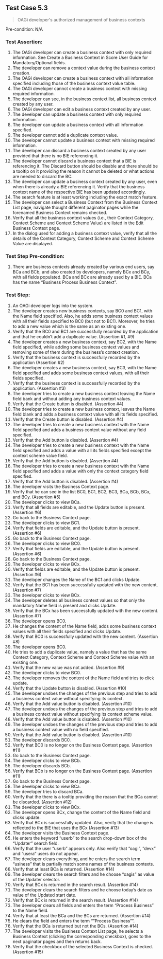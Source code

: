 ## Test Case 5.3

> OAGi developer's authorized management of business contexts

Pre-condition: N/A



### Test Assertion:

1. The OAGi developer can create a business context with only required information. See Create a Business Context in Score User Guide for Mandatory/Optional fields.
2. The developer can remove a context value during the business context creation.
3. The OAGi developer can create a business context with all information specified including those of the business context value table.
4. The OAGi developer cannot create a business context with missing required information.
5. The developer can see, in the business context list, all business context created by any user.
6. The OAGi developer can edit a business context created by any user.
7. The developer can update a business context with only required information.
8. The developer can update a business context with all information specified.
9. The developer cannot add a duplicate context value.
10. The developer cannot update a business context with missing required information.
11. The developer can discard a business context created by any user provided that there is no BIE referencing it.
12. The developer cannot discard a business context that a BIE is referencing it. The Discard button should be disable and there should be a tooltip on it providing the reason it cannot be deleted or what actions are needed to discard the BC.
13. The developer can update a business context created by any user, even when there is already a BIE referencing it. Verify that the business context name of the respective BIE has been updated accordingly.
14. The search feature is at least working including the exact match feature.
15. The developer can select a Business Context from the Business Context List page, navigate thought different paginator pages while the forenamed Business Context remains checked.
16. Verify that all the business context values (i.e., their Context Category, Context Scheme and Context Scheme Value) are listed in the Edit Business Context page.
17. In the dialog used for adding a business context value, verify that all the details of the Context Category, Context Scheme and Context Scheme Value are displayed.

### Test Step Pre-condition:

1. There are business contexts already created by various end users, say BCa and BCb, and also created by developers, namely BCx and BCy, with all fields populated. BCa and BCx are already used by a BIE. BCa has the name “Business Process Business Context”.

### Test Step:

1. An OAGi developer logs into the system.
2. The developer creates new business contexts, say BC0 and BC1, with the Name field specified. Also, he adds some business context values with all their fields specified to BC0 (but not to BC1). Moreover, he tries to add a new value which is the same as an existing one.
3. Verify that the BC0 and BC1 are successfully recorded by the application and that he couldn’t add a duplicate value. (Assertion #1, #9)
4. The developer creates a new business context, say BC2, with the Name field specified, while adding some business context values and removing some of them during the business’s context creation.
5. Verify that the business context is successfully recorded by the application (Assertion #2)
6. The developer creates a new business context, say BC3, with the Name field specified and adds some business context values, with all their fields specified.
7. Verify that the business context is successfully recorded by the application. (Assertion #3)
8. The developer tries to create a new business context leaving the Name field bank and without adding any business context values.
9. Verify that the Create button is disabled. (Assertion #4)
10. The developer tries to create a new business context, leaves the Name field blank and adds a business context value with all its fields specified.
11. Verify that the Create button is disabled. (Assertion #4)
12. The developer tries to create a new business context with the Name field specified and adds a business context value without any field specified.
13. Verify that the Add button is disabled. (Assertion #4)
14. The developer tries to create a new business context with the Name field specified and adds a value with all its fields specified except the context scheme value field.
15. Verify that the Add button is disabled. (Assertion #4)
16. The developer tries to create a new business context with the Name field specified and adds a value with only the context category field specified.
17. Verify that the Add button is disabled. (Assertion #4)
18. The developer visits the Business Context page.
19. Verify that he can see in the list BC0, BC1, BC2, BC3, BCa, BCb, BCx, and BCy. (Assertion #5)
20. The developer clicks to view BCa.
21. Verify that all fields are editable, and the Update button is present. (Assertion #6)
22. Go back to the Business Context page.
23. The developer clicks to view BC1.
24. Verify that fields are editable, and the Update button is present. (Assertion #6)
25. Go back to the Business Context page.
26. The developer clicks to view BC0.
27. Verify that fields are editable, and the Update button is present. (Assertion #6)
28. Go back to the Business Context page.
29. The developer clicks to view BCx.
30. Verify that fields are editable, and the Update button is present. (Assertion #6)
31. The developer changes the Name of the BC1 and clicks Update.
32. Verify that the BC1 has been successfully updated with the new content. (Assertion #7)
33. The developer clicks to view BCx.
34. The developer deletes all business context values so that only the mandatory Name field is present and clicks Update.
35. Verify that the BCx has been successfully updated with the new content. (Assertion #7)
36. The developer opens BC0.
37. He changes the content of the Name field, adds some business context values with all their fields specified and clicks Update.
38. Verify that BC0 is successfully updated with the new content. (Assertion #8)
39. The developer opens BC0.
40. He tries to add a duplicate value, namely a value that has the same Context Category, Context Scheme and Context Scheme value with an existing one.
41. Verify that the new value was not added. (Assertion #9)
42. The developer clicks to view BC0.
43. The developer removes the content of the Name field and tries to click update.
44. Verify that the Update button is disabled. (Assertion #10)
45. The developer undoes the changes of the previous step and tries to add a business context value without specifying its context.
46. Verify that the Add value button is disabled. (Assertion #10)
47. The developer undoes the changes of the previous step and tries to add a business context value without specifying its context scheme value.
48. Verify that the Add value button is disabled. (Assertion #10)
49. The developer undoes the changes of the previous step and tries to add a business context value with no field specified.
50. Verify that the Add value button is disabled. (Assertion #10)
51. The developer discards BC0.
52. Verify that BC0 is no longer on the Business Context page. (Assertion #11)
53. Go back to the Business Context page.
54. The developer clicks to view BCb.
55. The developer discards BCb.
56. Verify that BCb is no longer on the Business Context page. (Assertion #11)
57. Go back to the Business Context page.
58. The developer clicks to view BCa.
59. The developer tries to discard BCa.
60. Verify that the there is a tooltip providing the reason that the BCa cannot be discarded. (Assertion #12)
61. The developer clicks to view BCx.
62. The developer opens BCx, change the content of the Name field and clicks update.
63. Verify that BCx is successfully updated. Also, verify that the change is reflected to the BIE that uses the BCx (Assertion #13)
64. The developer visits the Business Context page.
65. He enters the keyword “userb” to the search drop-down box of the “Updater” search field.
66. Verify that the user “userb” appears only. Also verify that “oagi”, “devx” and “usera” users do not appear.
67. The developer clears everything, and he enters the search term “usiness” that is partially match some names of the business contexts.
68. Verify that at least BCa is returned. (Assertion #14)
69. The developer clears the search filters and he choose “oagis” as value of the Updater selector.
70. Verify that BCx is returned in the search result. (Assertion #14)
71. The developer clears the search filters and he choose today’s date as value of the Updated start date.
72. Verify that BCx is returned in the search result. (Assertion #14)
73. The developer clears all fields and enters the term “Process Business” to the Name field.
74. Verify that at least the BCa and the BCs are returned. (Assertion #14)
75. He clears the field and enters the term “”Process Business””.
76. Verify that the BCa is returned but not the BCs. (Assertion #14)
77. The developer visits the Business Context List page, he selects a Business Context (clicking the corresponding checkbox), goes to the next paginator pages and then returns back.
78. Verify that the checkbox of the selected Business Context is checked. (Assertion #15)